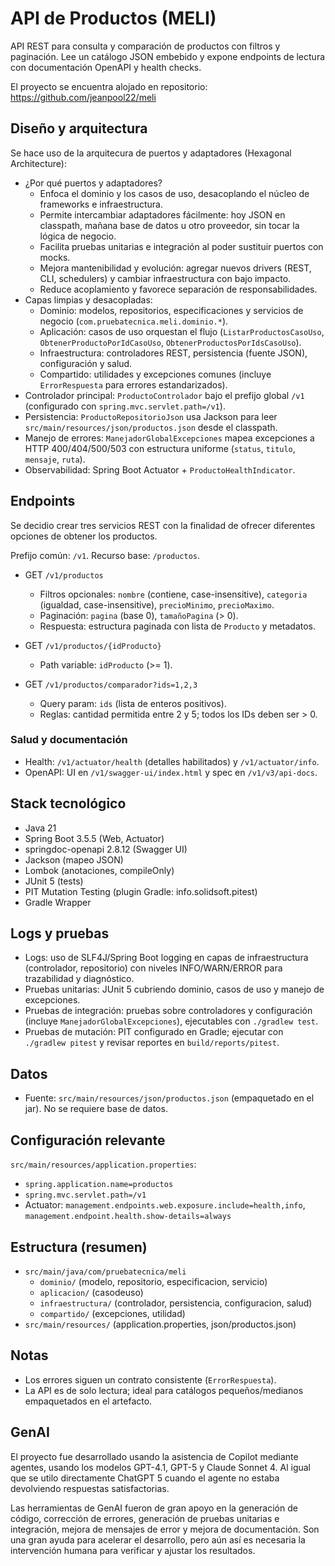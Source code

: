 # API de Productos (MELI)

API REST para consulta y comparación de productos con filtros y paginación. Lee un catálogo JSON embebido y expone endpoints de lectura con documentación OpenAPI y health checks.

El proyecto se encuentra alojado en repositorio: https://github.com/jeanpool22/meli

## Diseño y arquitectura
Se hace uso de la arquitecura de puertos y adaptadores (Hexagonal Architecture):
- ¿Por qué puertos y adaptadores?
  - Enfoca el dominio y los casos de uso, desacoplando el núcleo de frameworks e infraestructura.
  - Permite intercambiar adaptadores fácilmente: hoy JSON en classpath, mañana base de datos u otro proveedor, sin tocar la lógica de negocio.
  - Facilita pruebas unitarias e integración al poder sustituir puertos con mocks.
  - Mejora mantenibilidad y evolución: agregar nuevos drivers (REST, CLI, schedulers) y cambiar infraestructura con bajo impacto.
  - Reduce acoplamiento y favorece separación de responsabilidades.
- Capas limpias y desacopladas:
  - Dominio: modelos, repositorios, especificaciones y servicios de negocio (`com.pruebatecnica.meli.dominio.*`).
  - Aplicación: casos de uso orquestan el flujo (`ListarProductosCasoUso`, `ObtenerProductoPorIdCasoUso`, `ObtenerProductosPorIdsCasoUso`).
  - Infraestructura: controladores REST, persistencia (fuente JSON), configuración y salud.
  - Compartido: utilidades y excepciones comunes (incluye `ErrorRespuesta` para errores estandarizados).
- Controlador principal: `ProductoControlador` bajo el prefijo global `/v1` (configurado con `spring.mvc.servlet.path=/v1`).
- Persistencia: `ProductoRepositorioJson` usa Jackson para leer `src/main/resources/json/productos.json` desde el classpath.
- Manejo de errores: `ManejadorGlobalExcepciones` mapea excepciones a HTTP 400/404/500/503 con estructura uniforme (`status`, `titulo`, `mensaje`, `ruta`).
- Observabilidad: Spring Boot Actuator + `ProductoHealthIndicator`.

## Endpoints
Se decidio crear tres servicios REST con la finalidad de ofrecer diferentes opciones de obtener los productos.

Prefijo común: `/v1`. Recurso base: `/productos`.

- GET `/v1/productos`
  - Filtros opcionales: `nombre` (contiene, case-insensitive), `categoria` (igualdad, case-insensitive), `precioMinimo`, `precioMaximo`.
  - Paginación: `pagina` (base 0), `tamañoPagina` (> 0).
  - Respuesta: estructura paginada con lista de `Producto` y metadatos.

- GET `/v1/productos/{idProducto}`
  - Path variable: `idProducto` (>= 1).

- GET `/v1/productos/comparador?ids=1,2,3`
  - Query param: `ids` (lista de enteros positivos).
  - Reglas: cantidad permitida entre 2 y 5; todos los IDs deben ser > 0.

### Salud y documentación
- Health: `/v1/actuator/health` (detalles habilitados) y `/v1/actuator/info`.
- OpenAPI: UI en `/v1/swagger-ui/index.html` y spec en `/v1/v3/api-docs`.

## Stack tecnológico
- Java 21
- Spring Boot 3.5.5 (Web, Actuator)
- springdoc-openapi 2.8.12 (Swagger UI)
- Jackson (mapeo JSON)
- Lombok (anotaciones, compileOnly)
- JUnit 5 (tests)
- PIT Mutation Testing (plugin Gradle: info.solidsoft.pitest)
- Gradle Wrapper

## Logs y pruebas
- Logs: uso de SLF4J/Spring Boot logging en capas de infraestructura (controlador, repositorio) con niveles INFO/WARN/ERROR para trazabilidad y diagnóstico.
- Pruebas unitarias: JUnit 5 cubriendo dominio, casos de uso y manejo de excepciones.
- Pruebas de integración: pruebas sobre controladores y configuración (incluye `ManejadorGlobalExcepciones`), ejecutables con `./gradlew test`.
- Pruebas de mutación: PIT configurado en Gradle; ejecutar con `./gradlew pitest` y revisar reportes en `build/reports/pitest`.

## Datos
- Fuente: `src/main/resources/json/productos.json` (empaquetado en el jar). No se requiere base de datos.

## Configuración relevante
`src/main/resources/application.properties`:
- `spring.application.name=productos`
- `spring.mvc.servlet.path=/v1`
- Actuator: `management.endpoints.web.exposure.include=health,info`, `management.endpoint.health.show-details=always`

## Estructura (resumen)
- `src/main/java/com/pruebatecnica/meli`
  - `dominio/` (modelo, repositorio, especificacion, servicio)
  - `aplicacion/` (casodeuso)
  - `infraestructura/` (controlador, persistencia, configuracion, salud)
  - `compartido/` (excepciones, utilidad)
- `src/main/resources/` (application.properties, json/productos.json)

## Notas
- Los errores siguen un contrato consistente (`ErrorRespuesta`).
- La API es de solo lectura; ideal para catálogos pequeños/medianos empaquetados en el artefacto.

## GenAI
El proyecto fue desarrollado usando la asistencia de Copilot mediante agentes, usando los modelos GPT-4.1, GPT-5 y Claude Sonnet 4.
Al igual que se utilo directamente ChatGPT 5 cuando el agente no estaba devolviendo respuestas satisfactorias.

Las herramientas de GenAI fueron de gran apoyo en la generación de código, corrección de errores, generación de pruebas unitarias e integración, mejora de mensajes de error y mejora de documentación.
Son una gran ayuda para acelerar el desarrollo, pero aún así es necesaria la intervención humana para verificar y ajustar los resultados.